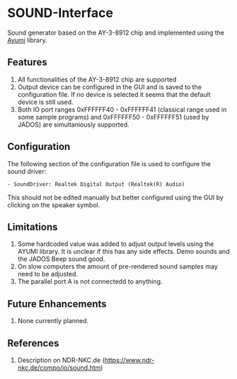# SOUND-Interface

Sound generator based on the AY-3-8912 chip and implemented using the [Ayumi](https://github.com/true-grue/ayumi) library.

## Features

1. All functionalities of the AY-3-8912 chip are supported
2. Output device can be configured in the GUI and is saved to the configuration file. If no device is selected it seems that the default device is still used.
3. Both IO port ranges 0xFFFFFF40 - 0xFFFFFF41 (classical range used in some sample programs) and 0xFFFFFF50 - 0xFFFFFF51 (used by JADOS) are simultaniously supported.

## Configuration

The following section of the configuration file is used to configure the sound driver:

    - SoundDriver: Realtek Digital Output (Realtek(R) Audio)

This should not be edited manually but better configured using the GUI by clicking on the speaker symbol.

## Limitations

1. Some hardcoded value was added to adjust output levels using the AYUMI library. It is unclear if this has any side effects. Demo sounds and the JADOS Beep sound good.
2. On slow computers the amount of pre-rendered sound samples may need to be adjusted.
3. The parallel port A is not connectedd to anything.

## Future Enhancements

1. None currently planned.

## References

1. Description on NDR-NKC.de (https://www.ndr-nkc.de/compo/io/sound.htm)
